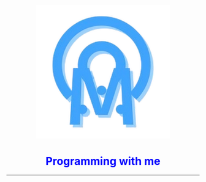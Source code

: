 <div align='center'>
  <img src="./upscalemedia-transformed.png" alt='File could not be uploaded.' width='350px' />
  <h1 style="color: blue;">Programming with me</h1>
</div>
<hr>
